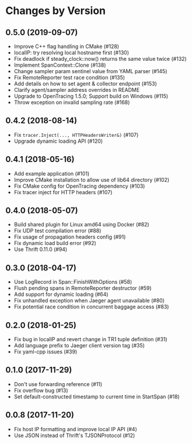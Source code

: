 Changes by Version
==================

0.5.0 (2019-09-07)
------------------
- Improve C++ flag handling in CMake (#128)
- localIP: try resolving local hostname first (#130)
- Fix deadlock if steady_clock::now() returns the same value twice (#132)
- Implement SpanContext::Clone (#138)
- Change sampler param sentinel value from YAML parser (#145)
- Fix RemoteReporter test race condition (#135)
- Add details on how to set agent & collector endpoint (#153)
- Clarify agent/sampler address overrides in README
- Upgrade to OpenTracing 1.5.0; Support build on Windows (#115)
- Throw exception on invalid sampling rate (#168)


0.4.2 (2018-08-14)
------------------
- Fix `tracer.Inject(..., HTTPHeadersWriter&)` (#107)
- Upgrade dynamic loading API (#120)


0.4.1 (2018-05-16)
------------------
- Add example application (#101)
- Improve CMake installation to allow use of lib64 directory (#102)
- Fix CMake config for OpenTracing dependency (#103)
- Fix tracer inject for HTTP headers (#107)


0.4.0 (2018-05-07)
------------------
- Build shared plugin for Linux amd64 using Docker (#82)
- Fix UDP test compilation error (#88)
- Fix usage of propagation headers config (#91)
- Fix dynamic load build error (#92)
- Use Thrift 0.11.0 (#94)


0.3.0 (2018-04-17)
------------------
- Use LogRecord in Span::FinishWithOptions (#58)
- Flush pending spans in RemoteReporter destructor (#59)
- Add support for dynamic loading (#64)
- Fix unhandled exception when Jaeger agent unavailable (#80)
- Fix potential race condition in concurrent baggage access (#83)


0.2.0 (2018-01-25)
------------------
- Fix bug in localIP and revert change in TR1 tuple definition (#31)
- Add language prefix to Jaeger client version tag (#35)
- Fix yaml-cpp issues (#39)


0.1.0 (2017-11-29)
------------------
- Don't use forwarding reference (#11)
- Fix overflow bug (#13)
- Set default-constructed timestamp to current time in StartSpan (#18)


0.0.8 (2017-11-20)
------------------
- Fix host IP formatting and improve local IP API (#4)
- Use JSON instead of Thrift's TJSONProtocol (#12)
